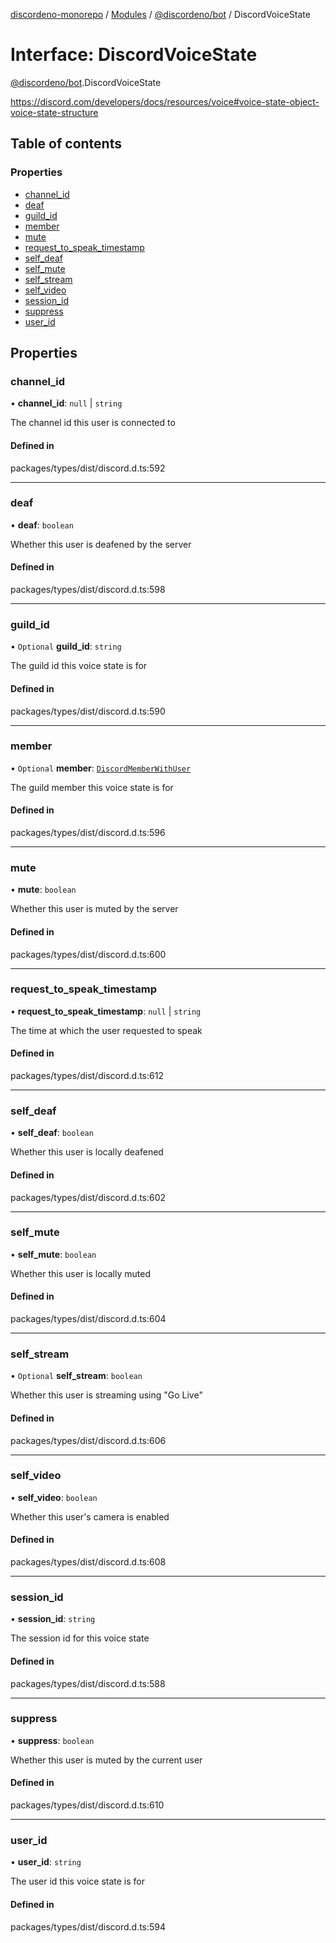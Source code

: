 [discordeno-monorepo](../README.md) / [Modules](../modules.md) / [@discordeno/bot](../modules/discordeno_bot.md) / DiscordVoiceState

# Interface: DiscordVoiceState

[@discordeno/bot](../modules/discordeno_bot.md).DiscordVoiceState

https://discord.com/developers/docs/resources/voice#voice-state-object-voice-state-structure

## Table of contents

### Properties

- [channel_id](discordeno_bot.DiscordVoiceState.md#channel_id)
- [deaf](discordeno_bot.DiscordVoiceState.md#deaf)
- [guild_id](discordeno_bot.DiscordVoiceState.md#guild_id)
- [member](discordeno_bot.DiscordVoiceState.md#member)
- [mute](discordeno_bot.DiscordVoiceState.md#mute)
- [request_to_speak_timestamp](discordeno_bot.DiscordVoiceState.md#request_to_speak_timestamp)
- [self_deaf](discordeno_bot.DiscordVoiceState.md#self_deaf)
- [self_mute](discordeno_bot.DiscordVoiceState.md#self_mute)
- [self_stream](discordeno_bot.DiscordVoiceState.md#self_stream)
- [self_video](discordeno_bot.DiscordVoiceState.md#self_video)
- [session_id](discordeno_bot.DiscordVoiceState.md#session_id)
- [suppress](discordeno_bot.DiscordVoiceState.md#suppress)
- [user_id](discordeno_bot.DiscordVoiceState.md#user_id)

## Properties

### channel_id

• **channel_id**: `null` \| `string`

The channel id this user is connected to

#### Defined in

packages/types/dist/discord.d.ts:592

---

### deaf

• **deaf**: `boolean`

Whether this user is deafened by the server

#### Defined in

packages/types/dist/discord.d.ts:598

---

### guild_id

• `Optional` **guild_id**: `string`

The guild id this voice state is for

#### Defined in

packages/types/dist/discord.d.ts:590

---

### member

• `Optional` **member**: [`DiscordMemberWithUser`](discordeno_bot.DiscordMemberWithUser.md)

The guild member this voice state is for

#### Defined in

packages/types/dist/discord.d.ts:596

---

### mute

• **mute**: `boolean`

Whether this user is muted by the server

#### Defined in

packages/types/dist/discord.d.ts:600

---

### request_to_speak_timestamp

• **request_to_speak_timestamp**: `null` \| `string`

The time at which the user requested to speak

#### Defined in

packages/types/dist/discord.d.ts:612

---

### self_deaf

• **self_deaf**: `boolean`

Whether this user is locally deafened

#### Defined in

packages/types/dist/discord.d.ts:602

---

### self_mute

• **self_mute**: `boolean`

Whether this user is locally muted

#### Defined in

packages/types/dist/discord.d.ts:604

---

### self_stream

• `Optional` **self_stream**: `boolean`

Whether this user is streaming using "Go Live"

#### Defined in

packages/types/dist/discord.d.ts:606

---

### self_video

• **self_video**: `boolean`

Whether this user's camera is enabled

#### Defined in

packages/types/dist/discord.d.ts:608

---

### session_id

• **session_id**: `string`

The session id for this voice state

#### Defined in

packages/types/dist/discord.d.ts:588

---

### suppress

• **suppress**: `boolean`

Whether this user is muted by the current user

#### Defined in

packages/types/dist/discord.d.ts:610

---

### user_id

• **user_id**: `string`

The user id this voice state is for

#### Defined in

packages/types/dist/discord.d.ts:594
